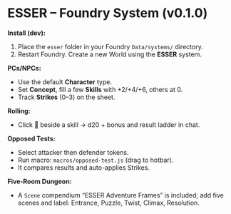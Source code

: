 # ESSER – Foundry System (v0.1.0)

**Install (dev):**
1. Place the `esser` folder in your Foundry `Data/systems/` directory.
2. Restart Foundry. Create a new World using the **ESSER** system.

**PCs/NPCs:**
- Use the default **Character** type.
- Set **Concept**, fill a few **Skills** with +2/+4/+6, others at 0.
- Track **Strikes** (0–3) on the sheet.

**Rolling:**
- Click 🎲 beside a skill → d20 + bonus and result ladder in chat.

**Opposed Tests:**
- Select attacker then defender tokens.
- Run macro: `macros/opposed-test.js` (drag to hotbar).
- It compares results and auto-applies Strikes.

**Five-Room Dungeon:**
- A `Scene` compendium “ESSER Adventure Frames” is included; add five scenes and label: Entrance, Puzzle, Twist, Climax, Resolution.
